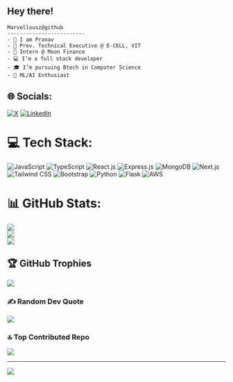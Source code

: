 
<h2 align="color:white">Hey there!</h2>


```
Marvellousz@github
-------------------------
- 👀 I am Pranav
- 🦾 Prev. Technical Executive @ E-CELL, VIT
- 🚀 Intern @ Moon Finance
- 💻 I’m a full stack developer
- 🎓 I’m pursuing Btech in Computer Science
- 🌱 ML/AI Enthusiast
```


## 🌐 Socials:
[![X](https://img.shields.io/badge/X-1DA1F2?style=flat&logo=x&logoColor=white)](https://x.com/Pranav_Murali__)
[![LinkedIn](https://img.shields.io/badge/LinkedIn-0077B5?style=flat&logo=linkedin&logoColor=white)](https://linkedin.com/in/pranav-murali-bb9b25266)

# 💻 Tech Stack:
![JavaScript](https://img.shields.io/badge/javascript-%23323330.svg?style=for-the-badge&logo=javascript&logoColor=%23F7DF1E) ![TypeScript](https://img.shields.io/badge/TypeScript-%2320232a.svg?style=for-the-badge&logo=typescript&logoColor=3178C6) ![React.js](https://img.shields.io/badge/react.js-%2320232a.svg?style=for-the-badge&logo=react&logoColor=%2361DAFB) ![Express.js](https://img.shields.io/badge/express.js-%2320232a.svg?style=for-the-badge&logo=express&logoColor=%2361DAFB) ![MongoDB](https://img.shields.io/badge/mongodb-%2320232a.svg?style=for-the-badge&logo=mongodb&logoColor=%2361DAFB) ![Next.js](https://img.shields.io/badge/Next.js-%2320232a.svg?style=for-the-badge&logo=next.js&logoColor=white) ![Tailwind CSS](https://img.shields.io/badge/Tailwind_CSS-%231a202c.svg?style=for-the-badge&logo=tailwind-css&logoColor=38b2ac) ![Bootstrap](https://img.shields.io/badge/bootstrap-%23563D7C.svg?style=for-the-badge&logo=bootstrap&logoColor=white) ![Python](https://img.shields.io/badge/python-3670A0?style=for-the-badge&logo=python&logoColor=ffdd54) ![Flask](https://img.shields.io/badge/flask-3670A0?style=for-the-badge&logo=flask&logoColor=ffdd54) ![AWS](https://img.shields.io/badge/Amazon%20AWS-232F3E?style=for-the-badge&logo=amazon-aws&logoColor=FF9900)


# 📊 GitHub Stats:
![](https://github-readme-stats.vercel.app/api?username=Marvellousz&theme=dark&hide_border=false&include_all_commits=true&count_private=true)<br/>
![](https://github-readme-streak-stats.herokuapp.com/?user=Marvellousz&theme=dark&hide_border=false)<br/>
![](https://github-readme-stats.vercel.app/api/top-langs/?username=Marvellousz&theme=dark&hide_border=false&include_all_commits=true&count_private=true&layout=compact)

## 🏆 GitHub Trophies
![](https://github-profile-trophy.vercel.app/?username=Marvellousz&theme=radical&no-frame=false&no-bg=true&margin-w=4)

### ✍️ Random Dev Quote
![](https://quotes-github-readme.vercel.app/api?type=horizontal&theme=radical)

### 🔝 Top Contributed Repo
![](https://github-contributor-stats.vercel.app/api?username=Marvellousz&limit=5&theme=dark&combine_all_yearly_contributions=true)

---
[![](https://visitcount.itsvg.in/api?id=Marvellousz&icon=0&color=0)](https://visitcount.itsvg.in)


